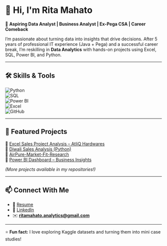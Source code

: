 # 👋 Hi, I'm Rita Mahato  

🎯 **Aspiring Data Analyst | Business Analyst | Ex-Pega CSA | Career Comeback**  

I’m passionate about turning data into insights that drive decisions. After 5 years of professional IT experience (Java + Pega) and a successful career break, I’m reskilling in **Data Analytics** with hands-on projects using Excel, SQL, Power BI, and Python.  

---

## 🛠️ Skills & Tools  

![Python](https://img.shields.io/badge/Python-3776AB?style=for-the-badge&logo=python&logoColor=white)  
![SQL](https://img.shields.io/badge/SQL-025E8C?style=for-the-badge&logo=postgresql&logoColor=white)  
![Power BI](https://img.shields.io/badge/Power%20BI-F2C811?style=for-the-badge&logo=power-bi&logoColor=black)  
![Excel](https://img.shields.io/badge/Excel-217346?style=for-the-badge&logo=microsoft-excel&logoColor=white)  
![GitHub](https://img.shields.io/badge/GitHub-181717?style=for-the-badge&logo=github&logoColor=white)  

---

## 📂 Featured Projects  
🔹 [Excel Sales Project Analysis – AtliQ Hardwares](https://github.com/Rita-Mahato-2025/Excel-Sales-Project-Analysis)  
🔹 [Diwali Sales Analysis (Python)](https://github.com/Rita-Mahato-2025/Diwali_Sales_-Analysis)  
🔹 [AirPure-Market-Fit-Research](https://github.com/Rita-Mahato-2025/Resume-Project-Challenge-16)  
🔹 [Power BI Dashboard – Business Insights](https://github.com/Rita-Mahato-2025/report-finance-sales-marketing-supplychain-executive-excel-sql-powerbi)  

*(More projects available in my repositories!)*  

---

## 📫 Connect With Me  
- 📄 [Resume](https://drive.google.com/file/d/1eb2wqZbo9oSCzwuScbFbfWqOt-5dX7Ic/view?usp=drive_link)  
- 💼 [LinkedIn](https://www.linkedin.com/in/ritamahato)  
- ✉️ **ritamahato.analytics@gmail.com**  

---

⭐ **Fun fact:** I love exploring Kaggle datasets and turning them into mini case studies!  

